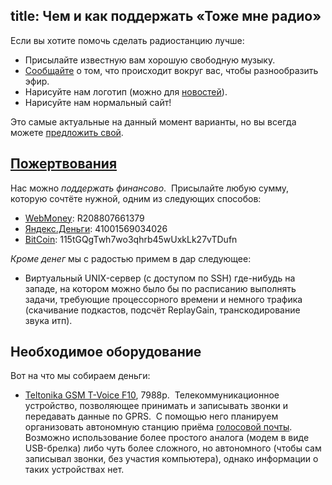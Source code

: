 title: Чем и как поддержать «Тоже мне радио»
---
Если вы хотите помочь сделать радиостанцию лучше:

- Присылайте известную вам хорошую свободную музыку.
- [Сообщайте](/voicemail.html) о том, что происходит вокруг вас, чтобы
  разнообразить эфир.
- Нарисуйте нам логотип (можно для [новостей](/news.html)).
- Нарисуйте нам нормальный сайт!

Это самые актуальные на данный момент варианты, но вы всегда можете [предложить
свой](/feedback.html).


## <a class="local" href="support.html#donate" name="donate">Пожертвования</a>

Нас можно *поддержать финансово*.  Присылайте любую сумму, которую сочтёте
нужной, одним из следующих способов:

- [WebMoney](http://www.webmoney.ru/rus/index.shtml): R208807661379
- [Яндекс.Деньги](http://money.yandex.ru/): 41001569034026
- [BitCoin](http://www.bitcoin.org/ru): 115tGQgTwh7wo3qhrb45wUxkLk27vTDufn

*Кроме денег* мы с радостью примем в дар следующее:

- Виртуальный UNIX-сервер (с доступом по SSH) где-нибудь на западе, на котором
  можно было бы по расписанию выполнять задачи, требующие процессорного времени
  и немного трафика (скачивание подкастов, подсчёт ReplayGain, транскодирование
  звука итп).


## Необходимое оборудование

Вот на что мы собираем деньги:

- [Teltonika GSM T-Voice F10](http://voipdevice.ru/product/1161/?from=ya),
  7988р.  Телекоммуникационное устройство, позволяющее принимать и записывать
  звонки и передавать данные по GPRS.  С помощью него планируем организовать
  автономную станцию приёма [голосовой почты](/voicemail.html).  Возможно
  использование более простого аналога (модем в виде USB-брелка) либо чуть более
  сложного, но автономного (чтобы сам записывал звонки, без участия компьютера),
  однако информации о таких устройствах нет.
